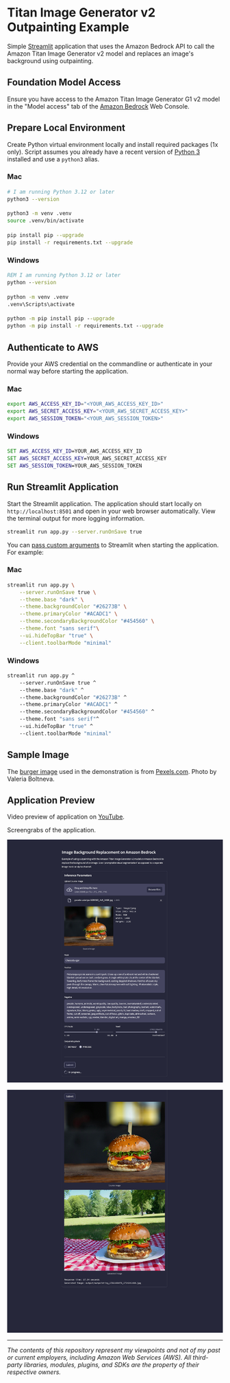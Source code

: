 # Titan Image Generator v2 Outpainting Example

Simple [Streamlit](https://streamlit.io/) application that uses the Amazon Bedrock API to call the Amazon Titan Image Generator v2 model and replaces an image's background using outpainting.

## Foundation Model Access

Ensure you have access to the Amazon Titan Image Generator G1 v2 model in the "Model access" tab of the [Amazon Bedrock](https://us-east-1.console.aws.amazon.com/bedrock/home) Web Console.

## Prepare Local Environment

Create Python virtual environment locally and install required packages (1x only). Script assumes you already have a recent version of [Python 3](https://www.python.org/downloads/) installed and use a `python3` alias.

### Mac

```sh
# I am running Python 3.12 or later
python3 --version

python3 -m venv .venv
source .venv/bin/activate

pip install pip --upgrade
pip install -r requirements.txt --upgrade
```

### Windows

```bat
REM I am running Python 3.12 or later
python --version 

python -m venv .venv
.venv\Scripts\activate

python -m pip install pip --upgrade
python -m pip install -r requirements.txt --upgrade
```

## Authenticate to AWS

Provide your AWS credential on the commandline or authenticate in your normal way before starting the application.

### Mac

```sh
export AWS_ACCESS_KEY_ID="<YOUR_AWS_ACCESS_KEY_ID>"
export AWS_SECRET_ACCESS_KEY="<YOUR_AWS_SECRET_ACCESS_KEY>"
export AWS_SESSION_TOKEN="<YOUR_AWS_SESSION_TOKEN>"
```

### Windows

```bat
SET AWS_ACCESS_KEY_ID=YOUR_AWS_ACCESS_KEY_ID
SET AWS_SECRET_ACCESS_KEY=YOUR_AWS_SECRET_ACCESS_KEY
SET AWS_SESSION_TOKEN=YOUR_AWS_SESSION_TOKEN
```

## Run Streamlit Application

Start the Streamlit application. The application should start locally on `http://localhost:8501` and open in your web browser automatically. View the terminal output for more logging information.

```sh
streamlit run app.py --server.runOnSave true
```

You can [pass custom arguments](https://docs.streamlit.io/develop/api-reference/cli/run) to Streamlit when starting the application. For example:

### Mac

```sh
streamlit run app.py \
    --server.runOnSave true \
    --theme.base "dark" \
    --theme.backgroundColor "#26273B" \
    --theme.primaryColor "#ACADC1" \
    --theme.secondaryBackgroundColor "#454560" \
    --theme.font "sans serif"\
    --ui.hideTopBar "true" \
    --client.toolbarMode "minimal"
```

### Windows

```bat
streamlit run app.py ^
    --server.runOnSave true ^
    --theme.base "dark" ^
    --theme.backgroundColor "#26273B" ^
    --theme.primaryColor "#ACADC1" ^
    --theme.secondaryBackgroundColor "#454560" ^
    --theme.font "sans serif"^
    --ui.hideTopBar "true" ^
    --client.toolbarMode "minimal"
```

## Sample Image

The [burger image](pexels-valeriya-1639562_4x5_1408.jpg) used in the demonstration is from [Pexels.com](https://www.pexels.com/photo/close-up-photo-of-burger-1639562). Photo by Valeria Boltneva.

## Application Preview

Video preview of application on [YouTube](https://youtu.be/dR1VVFKOF_g?si=qVyFX7lD4q3hxXlA).

Screengrabs of the application.

![preview2](./streamlit_preview/streamlit_02_50prcnt_v3.png)

![preview1](./streamlit_preview/streamlit_01_50prcnt_v3.png)

---

_The contents of this repository represent my viewpoints and not of my past or current employers, including Amazon Web Services (AWS). All third-party libraries, modules, plugins, and SDKs are the property of their respective owners._
